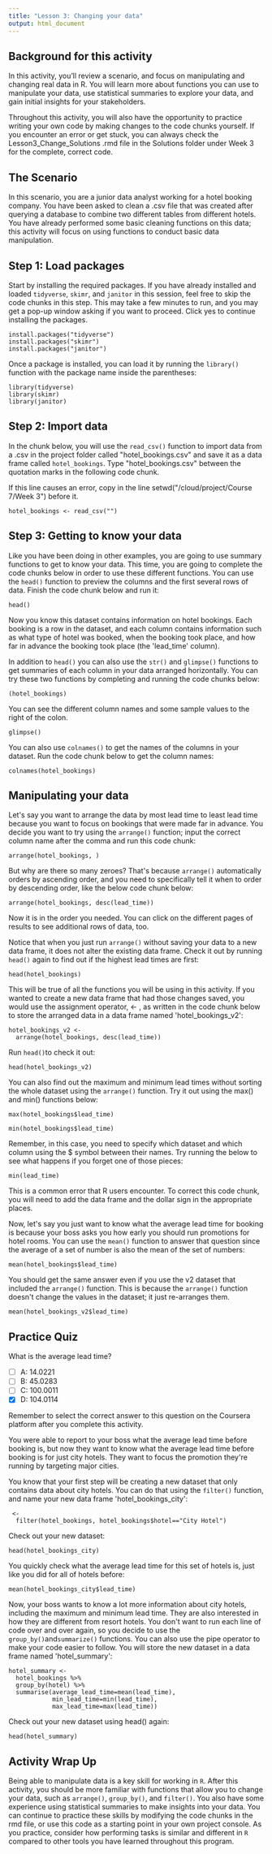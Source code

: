 ```yaml
---
title: "Lesson 3: Changing your data"
output: html_document
---
```


## Background for this activity

In this activity, you’ll review a scenario, and focus on manipulating and changing real data in R. You will learn more about functions you can use to manipulate your data, use statistical summaries to explore your data, and gain initial insights for your stakeholders.

Throughout this activity, you will also have the opportunity to practice writing your own code by making changes to the code chunks yourself. If you encounter an error or get stuck, you can always check the Lesson3_Change_Solutions .rmd file in the Solutions folder under Week 3 for the complete, correct code.

## The Scenario

In this scenario, you are a junior data analyst working for a hotel booking company. You have been asked to clean a .csv file that was created after querying a database to combine two different tables from different hotels. You have already performed some basic cleaning functions on this data; this activity will focus on using functions to conduct basic data manipulation.

## Step 1: Load packages

Start by installing the required packages. If you have already installed and loaded `tidyverse`, `skimr`, and `janitor` in this session, feel free to skip the code chunks in this step. This may take a few minutes to run, and you may get a pop-up window asking if you want to proceed. Click yes to continue installing the packages.

```{r install packages}
install.packages("tidyverse")
install.packages("skimr")
install.packages("janitor")
```

Once a package is installed, you can load it by running the `library()` function with the package name inside the parentheses:

```{r load packages}
library(tidyverse)
library(skimr)
library(janitor)
```

## Step 2: Import data

In the chunk below, you will use the `read_csv()` function to import data from a .csv in the project folder called "hotel_bookings.csv" and save it as a data frame called `hotel_bookings`. Type "hotel_bookings.csv" between the quotation marks in the following code chunk.

If this line causes an error, copy in the line setwd("/cloud/project/Course 7/Week 3") before it.

```{r load dataset}
hotel_bookings <- read_csv("")
```

## Step 3: Getting to know your data

Like you have been doing in other examples, you are going to use summary functions to get to know your data. This time, you are going to complete the code chunks below in order to use these different functions. You can use the `head()` function to preview the columns and the first several rows of data. Finish the code chunk below and run it:

```{r head function}
head()
```

Now you know this dataset contains information on hotel bookings. Each booking is a row in the dataset, and each column contains information such as what type of hotel was booked, when the booking took place, and how far in advance the booking took place (the 'lead_time' column).

In addition to `head()` you can also use the `str()` and `glimpse()` functions to get summaries of each column in your data arranged horizontally. You can try these two functions by completing and running the code chunks below:

```{r str function}
(hotel_bookings)
```

You can see the different column names and some sample values to the right of the colon.

```{r glimpse function}
glimpse()
```

You can also use `colnames()` to get the names of the columns in your dataset. Run the code chunk below to get the column names:

```{r colnames function}
colnames(hotel_bookings)
```

## Manipulating your data

Let's say you want to arrange the data by most lead time to least lead time because you want to focus on bookings that were made far in advance. You decide you want to try using the `arrange()` function; input the correct column name after the comma and run this code chunk:

```{r arrange function}
arrange(hotel_bookings, )
```

But why are there so many zeroes? That's because `arrange()` automatically orders by ascending order, and you need to specifically tell it when to order by descending order, like the below code chunk below:

```{r arrange function descending}
arrange(hotel_bookings, desc(lead_time))
```

Now it is in the order you needed. You can click on the different pages of results to see additional rows of data, too.  

Notice that when you just run `arrange()` without saving your data to a new data frame, it does not alter the existing data frame. Check it out by running `head()` again to find out if the highest lead times are first:

```{r head function part two}
head(hotel_bookings)
```

This will be true of all the functions you will be using in this activity. If you wanted to create a new data frame that had those changes saved, you would use the assignment operator, <- , as written in the code chunk below to store the arranged data in a data frame named 'hotel_bookings_v2':

```{r new dataframe}
hotel_bookings_v2 <-
  arrange(hotel_bookings, desc(lead_time))
```

Run `head()`to check it out:

```{r new dataframe part two}
head(hotel_bookings_v2)
```

You can also find out the maximum and minimum lead times without sorting the whole dataset using the `arrange()` function. Try it out using the max() and min() functions below:

```{r}
max(hotel_bookings$lead_time)
```

```{r}
min(hotel_bookings$lead_time)
```

Remember, in this case, you need to specify which dataset and which column using the $ symbol between their names. Try running the below to see what happens if you forget one of those pieces:

```{r}
min(lead_time)
```

This is a common error that R users encounter. To correct this code chunk, you will need to add the data frame and the dollar sign in the appropriate places.

Now, let's say you just want to know what the average lead time for booking is because your boss asks you how early you should run promotions for hotel rooms. You can use the `mean()` function to answer that question since the average of a set of number is also the mean of the set of numbers:

```{r mean}
mean(hotel_bookings$lead_time)
```

You should get the same answer even if you use the v2 dataset that included the `arrange()` function. This is because the `arrange()` function doesn't change the values in the dataset; it just re-arranges them.

```{r mean part two}
mean(hotel_bookings_v2$lead_time)
```

## Practice Quiz

What is the average lead time?

- [ ] A: 14.0221
- [ ] B: 45.0283
- [ ] C: 100.0011
- [x] D: 104.0114

Remember to select the correct answer to this question on the Coursera platform after you complete this activity.

You were able to report to your boss what the average lead time before booking is, but now they want to know what the average lead time before booking is for just city hotels. They want to focus the promotion they're running by targeting major cities.

You know that your first step will be creating a new dataset that only contains data about city hotels. You can do that using the `filter()` function, and name your new data frame 'hotel_bookings_city':

```{r filter}
 <- 
  filter(hotel_bookings, hotel_bookings$hotel=="City Hotel")
```

Check out your new dataset:

```{r new dataset}
head(hotel_bookings_city)
```

You quickly check what the average lead time for this set of hotels is, just like you did for all of hotels before:

```{r average lead time city hotels}
mean(hotel_bookings_city$lead_time)
```

Now, your boss wants to know a lot more information about city hotels, including the maximum and minimum lead time. They are also interested in how they are different from resort hotels. You don't want to run each line of code over and over again, so you decide to use the `group_by()`and`summarize()` functions. You can also use the pipe operator to make your code easier to follow. You will store the new dataset in a data frame named 'hotel_summary':

```{r group and summarize}
hotel_summary <- 
  hotel_bookings %>%
  group_by(hotel) %>%
  summarise(average_lead_time=mean(lead_time),
            min_lead_time=min(lead_time),
            max_lead_time=max(lead_time))
```

Check out your new dataset using head() again:

```{r}
head(hotel_summary)
```

## Activity Wrap Up

Being able to manipulate data is a key skill for working in `R`. After this activity, you should be more familiar with functions that allow you to change your data, such as `arrange()`, `group_by()`, and `filter()`. You also have some experience using statistical summaries to make insights into your data. You can continue to practice these skills by modifying the code chunks in the rmd file, or use this code as a starting point in your own project console. As you practice, consider how performing tasks is similar and different in `R` compared to other tools you have learned throughout this program.
